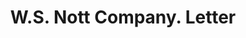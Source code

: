 ---
doi: 10.7916/D8S76TB8
date_other: '1891'
date_other_textual: '1891'
form: correspondence
genre:
- Letters (correspondence)
name:
- W.S. Nott Company
object_in_context_url: https://biggert.cul.columbia.edu/items/view/ave_biggert_00659
subject_hierarchical_geographic:
- Minneapolis, Minnesota, United States
subject_name:
- W.S. Nott Company
title: W.S. Nott Company. Letter
sort_title: W.S. Nott Company. Letter
call_number: ave_biggert_00659
coordinates:
- 44.983333333333334,-93.26666666666667
pid: ave_biggert_00659
identifiers: ave_biggert_00659
canvas_id: ldpd:395931
permalink: "/items/ave_biggert_00659/"
layout: iiif-image-page
---